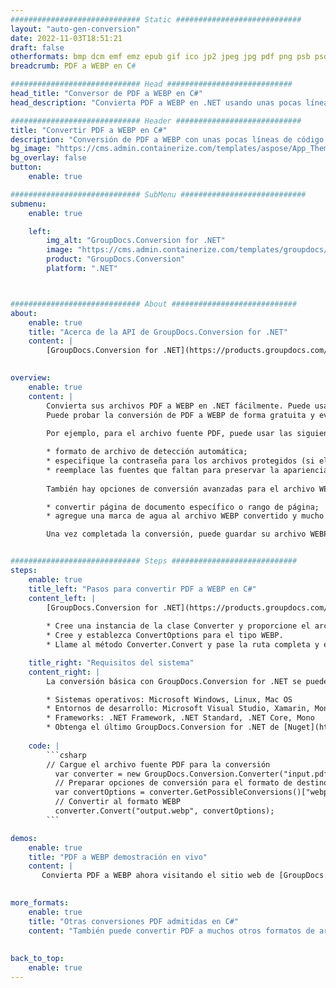 ```yaml
---
############################# Static ############################
layout: "auto-gen-conversion"
date: 2022-11-03T18:51:21
draft: false
otherformats: bmp dcm emf emz epub gif ico jp2 jpeg jpg pdf png psb psd svg svgz tex tga tif tiff webp wmf wmz xps
breadcrumb: PDF a WEBP en C#

############################# Head ############################
head_title: "Conversor de PDF a WEBP en C#"
head_description: "Convierta PDF a WEBP en .NET usando unas pocas líneas de código. Utilice la API de conversión de documentos de GroupDocs para convertir más de 160 formatos de archivo."

############################# Header ############################
title: "Convertir PDF a WEBP en C#"
description: "Conversión de PDF a WEBP con unas pocas líneas de código .NET"
bg_image: "https://cms.admin.containerize.com/templates/aspose/App_Themes/V3/images/bg/header1.png"
bg_overlay: false
button:
    enable: true

############################# SubMenu ############################
submenu:
    enable: true

    left:
        img_alt: "GroupDocs.Conversion for .NET"
        image: "https://cms.admin.containerize.com/templates/groupdocs/images/product-logos/90x90-noborder/groupdocs-conversion-net.png"
        product: "GroupDocs.Conversion"
        platform: ".NET"



############################# About ############################
about:
    enable: true
    title: "Acerca de la API de GroupDocs.Conversion for .NET"
    content: |
        [GroupDocs.Conversion for .NET](https://products.groupdocs.com/conversion/net/) se puede usar para convertir Microsoft Word, Excel, PowerPoint, PDF, Visio y otros formatos. GroupDocs.Conversion es una API independiente que es adecuada para sistemas internos y de back-end donde se requiere un alto rendimiento. No depende de ningún software como Microsoft u Open Office.
    

overview:
    enable: true
    content: |
        Convierta sus archivos PDF a WEBP en .NET fácilmente. Puede usar solo un par de líneas de código C# en cualquier plataforma de su elección, como Windows, Linux, macOS.
        Puede probar la conversión de PDF a WEBP de forma gratuita y evaluar la calidad de los resultados de la conversión. Junto con los escenarios de conversión de archivos simples, puede probar opciones más avanzadas para cargar el archivo de origen PDF y para guardar el resultado de salida WEBP. 
        
        Por ejemplo, para el archivo fuente PDF, puede usar las siguientes opciones de carga:

        * formato de archivo de detección automática;
        * especifique la contraseña para los archivos protegidos (si el formato de archivo lo admite);
        * reemplace las fuentes que faltan para preservar la apariencia del documento.
        
        También hay opciones de conversión avanzadas para el archivo WEBP:

        * convertir página de documento específico o rango de página;
        * agregue una marca de agua al archivo WEBP convertido y mucho más.

        Una vez completada la conversión, puede guardar su archivo WEBP en la ruta del archivo local o en cualquier almacenamiento de terceros como FTP, Amazon S3, Google Drive, Dropbox, etc. Tenga en cuenta que para convertir PDF a WEBP no es necesario instalar ningún software adicional, como MS Office, Open Office, Adobe Acrobat Reader, etc.


############################# Steps ############################
steps:
    enable: true
    title_left: "Pasos para convertir PDF a WEBP en C#"
    content_left: |
        [GroupDocs.Conversion for .NET](https://products.groupdocs.com/conversion/net/) facilita a los desarrolladores convertir un archivo PDF a WEBP con unas pocas líneas de código.
        
        * Cree una instancia de la clase Converter y proporcione el archivo PDF con la ruta completa
        * Cree y establezca ConvertOptions para el tipo WEBP.
        * Llame al método Converter.Convert y pase la ruta completa y el formato (WEBP) como parámetro

    title_right: "Requisitos del sistema"
    content_right: |
        La conversión básica con GroupDocs.Conversion for .NET se puede realizar en unos pocos pasos simples. Nuestras API son compatibles con todas las principales plataformas y sistemas operativos. Antes de ejecutar el código a continuación, asegúrese de tener instalados los siguientes requisitos previos en su sistema.

        * Sistemas operativos: Microsoft Windows, Linux, Mac OS
        * Entornos de desarrollo: Microsoft Visual Studio, Xamarin, MonoDevelop
        * Frameworks: .NET Framework, .NET Standard, .NET Core, Mono
        * Obtenga el último GroupDocs.Conversion for .NET de [Nuget](https://www.nuget.org/packages/groupdocs.conversion)
         
    code: |
        ```csharp    
        // Cargue el archivo fuente PDF para la conversión
          var converter = new GroupDocs.Conversion.Converter("input.pdf");
          // Preparar opciones de conversión para el formato de destino WEBP
          var convertOptions = converter.GetPossibleConversions()["webp"].ConvertOptions;
          // Convertir al formato WEBP
          converter.Convert("output.webp", convertOptions);
        ```

demos:
    enable: true
    title: "PDF a WEBP demostración en vivo"
    content: |
       Convierta PDF a WEBP ahora visitando el sitio web de [GroupDocs.Conversion App](https://products.groupdocs.app/conversion/family). La demostración en línea tiene las siguientes ventajas
          

more_formats:
    enable: true
    title: "Otras conversiones PDF admitidas en C#"
    content: "También puede convertir PDF a muchos otros formatos de archivo. Consulte la lista a continuación."
       
       
back_to_top:
    enable: true
---
```

